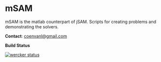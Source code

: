mSAM
====

mSAM is the matlab counterpart of jSAM. Scripts for creating problems and demonstrating the solvers.

**Contact**: [coenvanl@gmail.com](mailto:coenvanl@gmail.com)

__Build Status__

[![wercker status](https://app.wercker.com/status/2ee92740ab543075323355361376b1ab/m/master "wercker status")](https://app.wercker.com/project/byKey/2ee92740ab543075323355361376b1ab)
